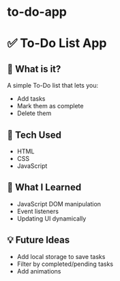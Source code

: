 # to-do-app
# ✅ To-Do List App

## 📌 What is it?
A simple To-Do list that lets you:
- Add tasks
- Mark them as complete
- Delete them

## 🔧 Tech Used
- HTML
- CSS
- JavaScript

## 🧠 What I Learned
- JavaScript DOM manipulation
- Event listeners
- Updating UI dynamically

## 💡 Future Ideas
- Add local storage to save tasks
- Filter by completed/pending tasks
- Add animations
